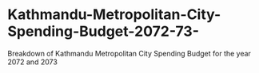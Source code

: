 # Kathmandu-Metropolitan-City-Spending-Budget-2072-73-
Breakdown of Kathmandu Metropolitan City Spending Budget for the year 2072 and 2073
